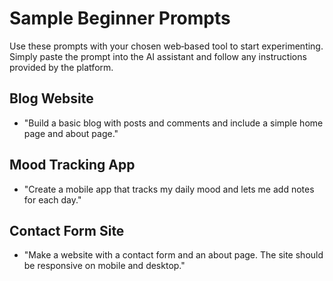 # Sample Beginner Prompts

Use these prompts with your chosen web‑based tool to start experimenting.  Simply paste the prompt into the AI assistant and follow any instructions provided by the platform.

## Blog Website

- "Build a basic blog with posts and comments and include a simple home page and about page."

## Mood Tracking App

- "Create a mobile app that tracks my daily mood and lets me add notes for each day."

## Contact Form Site

- "Make a website with a contact form and an about page.  The site should be responsive on mobile and desktop."